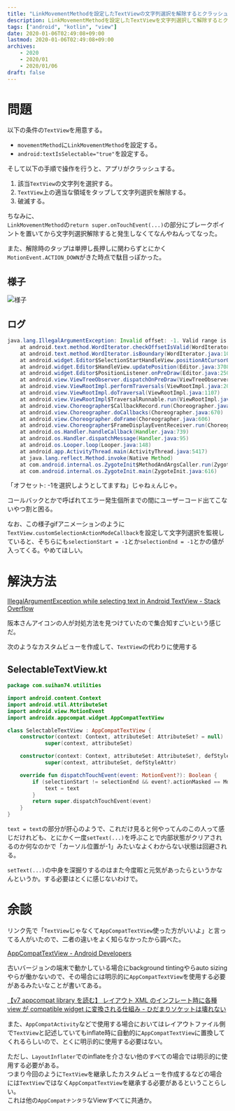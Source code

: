 ```yaml
---
title: "LinkMovementMethodを設定したTextViewの文字列選択を解除するとクラッシュする"
description: LinkMovementMethodを設定したTextViewを文字列選択して解除するとクラッシュする問題をdispatchTouchEvent()を弄ることで回避する。
tags: ["android", "kotlin", "view"]
date: 2020-01-06T02:49:08+09:00
lastmod: 2020-01-06T02:49:08+09:00
archives:
    - 2020
    - 2020/01
    - 2020/01/06
draft: false
---
```


# 問題

以下の条件の`TextView`を用意する。

- `movementMethod`に`LinkMovementMethod`を設定する。
- `android:textIsSelectable="true"`を設定する。

そして以下の手順で操作を行うと、アプリがクラッシュする。

1. 該当`TextView`の文字列を選択する。
2. `TextView`上の適当な領域をタップして文字列選択を解除する。
3. 破滅する。

ちなみに、  
`LinkMovementMethod`の`return super.onTouchEvent(...)`の部分にブレークポイントを置いてから文字列選択解除すると発生しなくてなんやねんってなった。

また、解除時のタップは単押し長押しに関わらずとにかく`MotionEvent.ACTION_DOWN`がきた時点で駄目っぽかった。

## 様子

![様子](/images/2020/01_06_01_01.gif "様子アニメーション")

## ログ

```java
java.lang.IllegalArgumentException: Invalid offset: -1. Valid range is [0, 16]
    at android.text.method.WordIterator.checkOffsetIsValid(WordIterator.java:380)
    at android.text.method.WordIterator.isBoundary(WordIterator.java:101)
    at android.widget.Editor$SelectionStartHandleView.positionAtCursorOffset(Editor.java:4260)
    at android.widget.Editor$HandleView.updatePosition(Editor.java:3708)
    at android.widget.Editor$PositionListener.onPreDraw(Editor.java:2507)
    at android.view.ViewTreeObserver.dispatchOnPreDraw(ViewTreeObserver.java:944)
    at android.view.ViewRootImpl.performTraversals(ViewRootImpl.java:2055)
    at android.view.ViewRootImpl.doTraversal(ViewRootImpl.java:1107)
    at android.view.ViewRootImpl$TraversalRunnable.run(ViewRootImpl.java:6013)
    at android.view.Choreographer$CallbackRecord.run(Choreographer.java:858)
    at android.view.Choreographer.doCallbacks(Choreographer.java:670)
    at android.view.Choreographer.doFrame(Choreographer.java:606)
    at android.view.Choreographer$FrameDisplayEventReceiver.run(Choreographer.java:844)
    at android.os.Handler.handleCallback(Handler.java:739)
    at android.os.Handler.dispatchMessage(Handler.java:95)
    at android.os.Looper.loop(Looper.java:148)
    at android.app.ActivityThread.main(ActivityThread.java:5417)
    at java.lang.reflect.Method.invoke(Native Method)
    at com.android.internal.os.ZygoteInit$MethodAndArgsCaller.run(ZygoteInit.java:726)
    at com.android.internal.os.ZygoteInit.main(ZygoteInit.java:616)
```

「オフセット: -1を選択しようとしてますね」じゃねぇんじゃ。

コールバックとかで呼ばれてエラー発生個所までの間にユーザーコード出てこないやつ割と困る。

なお、この様子gifアニメーションのように`TextView.customSelectionActionModeCallback`を設定して文字列選択を監視していると、そちらにも`selectionStart = -1`とか`selectionEnd = -1`とかの値が入ってくる。やめてほしい。

# 解決方法

[IllegalArgumentException while selecting text in Android TextView - Stack Overflow](https://stackoverflow.com/questions/33821008/illegalargumentexception-while-selecting-text-in-android-textview/43290390#43290390)

阪本さんアイコンの人が対処方法を見つけていたので集合知すごいという感じだ。

次のようなカスタムビューを作成して、`TextView`の代わりに使用する

## SelectableTextView.kt

```kt
package com.suihan74.utilities

import android.content.Context
import android.util.AttributeSet
import android.view.MotionEvent
import androidx.appcompat.widget.AppCompatTextView

class SelectableTextView : AppCompatTextView {
    constructor(context: Context, attributeSet: AttributeSet? = null) :
            super(context, attributeSet)

    constructor(context: Context, attributeSet: AttributeSet?, defStyleAttr: Int) :
            super(context, attributeSet, defStyleAttr)

    override fun dispatchTouchEvent(event: MotionEvent?): Boolean {
        if (selectionStart != selectionEnd && event?.actionMasked == MotionEvent.ACTION_DOWN) {
            text = text
        }
        return super.dispatchTouchEvent(event)
    }
}
```

`text = text`の部分が肝心のようで、これだけ見ると何やってんのこの人って感じだけれども、とにかく一度`setText(...)`を呼ぶことで内部状態がクリアされるのか何なのかで「カーソル位置が-1」みたいなよくわからない状態は回避される。

`setText(...)`の中身を深掘りするのはまた今度暇と元気があったらというかなんというか。する必要はとくに感じないわけで。

# 余談

リンク先で「`TextView`じゃなくて`AppCompatTextView`使った方がいいよ」と言ってる人がいたので、二者の違いをよく知らなかったから調べた。

[AppCompatTextView - Android Developers](https://developer.android.com/reference/android/support/v7/widget/AppCompatTextView)

古いバージョンの端末で動かしている場合にbackground tintingやらauto sizingやらが働かないので、その場合には明示的に`AppCompatTextView`を使用する必要があるみたいなことが書いてある。

[【v7 appcompat library を読む】 レイアウト XML のインフレート時に各種 view が compatible widget に変換される仕組み - ひだまりソケットは壊れない](https://vividcode.hatenablog.com/entry/android-app/library/v7-appcompat-compatible-widget-inflation)

また、`AppCompatActivity`などで使用する場合においてはレイアウトファイル側で`TextView`と記述していてもinflate時に自動的に`AppCompatTextView`に置換してくれるらしいので、とくに明示的に使用する必要はない。

ただし、`LayoutInflater`でのinflateを介さない他のすべての場合では明示的に使用する必要がある。  
つまり今回のように`TextView`を継承したカスタムビューを作成するなどの場合には`TextView`ではなく`AppCompatTextView`を継承する必要があるということらしい。  
これは他の`AppCompatナンタラ`なViewすべてに共通か。
